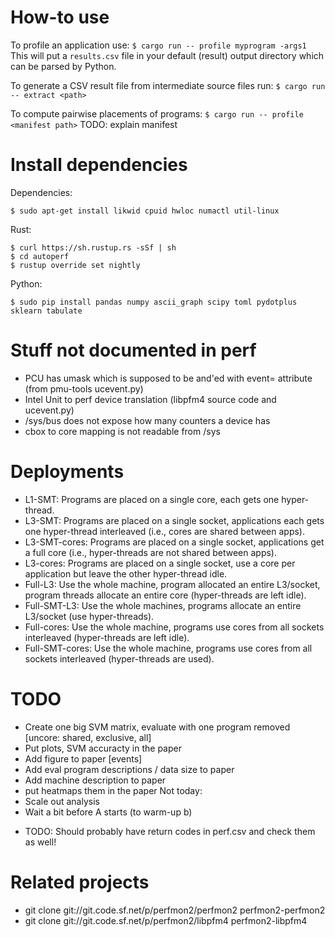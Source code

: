 # How-to use

To profile an application use:
`$ cargo run -- profile myprogram -args1`
This will put a `results.csv` file in your default (result) output directory which can be parsed by Python.

To generate a CSV result file from intermediate source files run:
`$ cargo run -- extract <path>`

To compute pairwise placements of programs:
`$ cargo run -- profile <manifest path>`
TODO: explain manifest

# Install dependencies

Dependencies:
```
$ sudo apt-get install likwid cpuid hwloc numactl util-linux
```

Rust:
```
$ curl https://sh.rustup.rs -sSf | sh
$ cd autoperf
$ rustup override set nightly
```

Python:
```
$ sudo pip install pandas numpy ascii_graph scipy toml pydotplus sklearn tabulate
```

# Stuff not documented in perf
  * PCU has umask which is supposed to be and'ed with event= attribute (from pmu-tools ucevent.py)
  * Intel Unit to perf device translation (libpfm4 source code and ucevent.py)
  * /sys/bus does not expose how many counters a device has
  * cbox to core mapping is not readable from /sys

# Deployments
  * L1-SMT: Programs are placed on a single core, each gets one hyper-thread.
  * L3-SMT: Programs are placed on a single socket, applications each gets one hyper-thread interleaved (i.e., cores are shared between apps).
  * L3-SMT-cores: Programs are placed on a single socket, applications get a full core (i.e., hyper-threads are not shared between apps).
  * L3-cores: Programs are placed on a single socket, use a core per application but leave the other hyper-thread idle.
  * Full-L3: Use the whole machine, program allocated an entire L3/socket, program threads allocate an entire core (hyper-threads are left idle).
  * Full-SMT-L3: Use the whole machines, programs allocate an entire L3/socket (use hyper-threads).
  * Full-cores: Use the whole machine, programs use cores from all sockets interleaved (hyper-threads are left idle).
  * Full-SMT-cores: Use the whole machine, programs use cores from all sockets interleaved (hyper-threads are used).

# TODO
  * Create one big SVM matrix, evaluate with one program removed [uncore: shared, exclusive, all]
  * Put plots, SVM accuracty in the paper
  * Add figure to paper [events]
  * Add eval program descriptions / data size to paper
  * Add machine description to paper
  * put heatmaps them in the paper
Not today:
  * Scale out analysis
  * Wait a bit before A starts (to warm-up b)
  - TODO: Should probably have return codes in perf.csv and check them as well!


# Related projects
  * git clone git://git.code.sf.net/p/perfmon2/perfmon2 perfmon2-perfmon2
  * git clone git://git.code.sf.net/p/perfmon2/libpfm4 perfmon2-libpfm4
